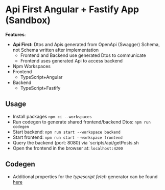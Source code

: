 # Api First Angular + Fastify App (Sandbox)

**Features**:

* **Api First:** Dtos and Apis generated from OpenApi (Swagger) Schema, not Schema written after implementation
  * Frontend and Backend use generated Dtos to communicate
  * Frontend uses generated Api to access backend
* Npm Workspaces
* Frontend
  * TypeScript+Angular
* Backend
  * TypeScript+Fastify

## Usage

* Install packages `npm ci --workspaces`
* Run codegen to generate shared frontend/backend Dtos: `npm run codegen`
* Start backend: `npm run start --workspace backend`
* Start frontend: `npm run start --workspace frontend`
* Query the backend (port: 8080) via `scripts/api/getPosts.sh
* Open the frontend in the browser at: `localhost:4200`

## Codegen

* Additional properties for the _typescript fetch_ generator can be found [here](https://github.com/OpenAPITools/openapi-generator/blob/master/docs/generators/typescript-fetch.md)
